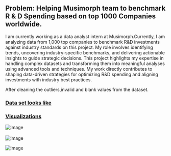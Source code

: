 <h2>Problem: Helping Musimorph team to benchmark R & D Spending based on top 1000 Companies worldwide.</h2>

<p>I am currently working as a data analyst intern at Musimorph.Currently, I am analyzing data from 1,000 top companies to benchmark R&D investments against industry standards on this project. My role involves identifying trends, uncovering industry-specific benchmarks, and delivering actionable insights to guide strategic decisions. This project highlights my expertise in handling complex datasets and transforming them into meaningful analyses using advanced tools and techniques. My work directly contributes to shaping data-driven strategies for optimizing R&D spending and aligning investments with industry best practices.</p>

After cleaning the outliers,invalid and blank values from the dataset.

<u><h3>Data set looks like</h3></u>

















<u><h3>Visualizations</h3></u>

![image](https://github.com/user-attachments/assets/588d9505-c365-4d46-a31c-f44a4ee3ad8b)
<br>
<br>
<img  alt="image" src="https://github.com/user-attachments/assets/669387b4-0603-4900-976e-6c69d3002115" />



<img  alt="image" src="https://github.com/user-attachments/assets/c3518757-ff64-411e-a77d-c238d69fda9d" />


